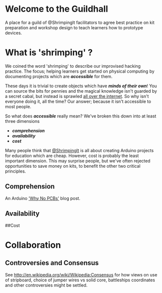 Welcome to the Guildhall
=========

A place for a guild of @ShrimpingIt facilitators to agree best practice on kit preparation and workshop design to teach learners how to prototype devices.


# What is 'shrimping' ?

We coined the word 'shrimping' to describe our improvised hacking practice. The focus; helping learners get started on physical computing by documenting projects which are ___accessible___ for them.

These days it is trivial to create objects which have ___minds of their own___! You can source the bits for pennies and the magical knowledge isn't guarded by a secret cabal, but instead is sprawled [all over the internet](http://start.shrimping.it/arduino.html). So why isn't everyone doing it, all the time? Our answer; because it isn't accessible to most people.

So what does ___accessible___ really mean? We've broken this down into at least three dimensions

* ___comprehension___
* ___availability___
* ___cost___

Many people think that [@ShrimpingIt](http://shrimping.it) is all about creating Arduino projects for education which are cheap. However, cost is probably the least important dimension. This may surprise people, but we've often rejected opportunities to save money on kits, to benefit the other two critical principles.

## Comprehension

An Arduino <a href="http://shrimping.it/blog/why-no-pcbs/" target="_blank">'Why No PCBs'</a> blog post.



## Availability

##Cost

# Collaboration


## Controversies and Consensus

See http://en.wikipedia.org/wiki/Wikipedia:Consensus for how views on use of stripboard, choice of jumper wires vs solid core, battleships coordinates and other controversies might be settled.
